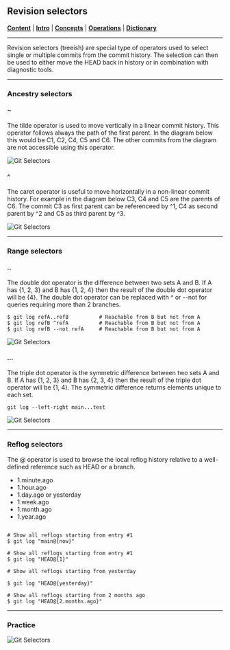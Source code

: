 ## Revision selectors
[**Content**](../README.md) |
[**Intro**](../01-Introduction) |
[**Concepts**](./) |
[**Operations**](../03-Operations) |
[**Dictionary**](../04-Appendix/dictionary.md)
________________________________________________________________________________

Revision selectors (treeish) are special type of operators used to select single or 
multiple commits from the commit history. The selection can then be used to 
either move the HEAD back in history or in combination with diagnostic tools.

-------------------------------------------------------------------------------
### Ancestry selectors

#### ~
The tilde operator is used to move vertically in a linear commit history. 
This operator follows always the path of the first parent. In the 
diagram below this would be C1, C2, C4, C5 and C6. The other commits from 
the diagram are not accessible using this operator.

![Git Selectors](../Assets/images/git-selectors-tilde.png)

#### ^
The caret operator is useful to move horizontally in a non-linear commit 
history. For example in the diagram below C3, C4 and C5 are the parents of 
C6. The commit C3 as first parent can be referenceed by ^1, C4 as second 
parent by ^2 and C5 as third parent by ^3. 

![Git Selectors](../Assets/images/git-selectors-caret.png)


-------------------------------------------------------------------------------
### Range selectors

#### ..
The double dot operator is the difference between two sets A and B. If A 
has {1, 2, 3} and B has {1, 2, 4} then the result of the double dot operator 
will be {4}. The double dot operator can be replaced with ^ or --not for 
queries requiring more than 2 branches. 

```shell
$ git log refA..refB          # Reachable from B but not from A
$ git log refB ^refA          # Reachable from B but not from A
$ git log refB --not refA     # Reachable from B but not from A
```

![Git Selectors](../Assets/images/git-selectors-double-dot.png)

#### ...
The triple dot operator is the symmetric difference between two sets A and B.
If A has {1, 2, 3} and B has {2, 3, 4} then the result of the triple dot 
operator will be {1, 4}. The symmetric difference returns elements unique to 
each set.

```shell
git log --left-right main...test
```
![Git Selectors](../Assets/images/git-selectors-triple-dot.png)

-------------------------------------------------------------------------------
### Reflog selectors
The @ operator is used to browse the local reflog history relative to a 
well-defined reference such as HEAD or a branch.

- 1.minute.ago
- 1.hour.ago
- 1.day.ago or yesterday
- 1.week.ago
- 1.month.ago
- 1.year.ago

```shell

# Show all reflogs starting from entry #1
$ git log "main@{now}"

# Show all reflogs starting from entry #1
$ git log "HEAD@{1}"

# Show all reflogs starting from yesterday

$ git log "HEAD@{yesterday}"

# Show all reflogs starting from 2 months ago
$ git log "HEAD@{2.months.ago}"
```

-------------------------------------------------------------------------------
### Practice

![Git Selectors](../Assets/images/git-selectors.png)
